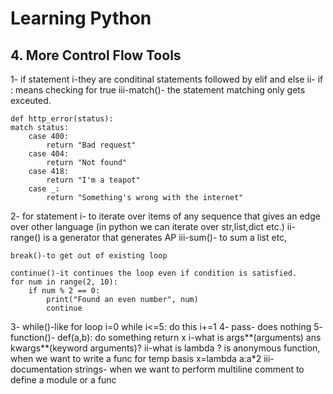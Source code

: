 # Learning Python

## 4. More Control Flow Tools
1- if statement 
i-they are conditinal statements followed by elif and else
ii- if :
    means checking for true 
iii-match()- the statement matching only gets exceuted.
    
    def http_error(status):
    match status:
        case 400:
            return "Bad request"
        case 404:
            return "Not found"
        case 418:
            return "I'm a teapot"
        case _:
            return "Something's wrong with the internet"


2- for statement
i- to iterate over items of any sequence that gives an edge over other language (in python we can iterate over str,list,dict etc.)
ii-range() is a generator that generates AP
iii-sum()- to sum a list etc,
    
    break()-to get out of existing loop
    
    continue()-it continues the loop even if condition is satisfied. 
    for num in range(2, 10):
        if num % 2 == 0:
            print("Found an even number", num)
            continue

3- while()-like for loop 
    i=0
    while i<=5:
        do this 
        i+=1
4-  pass- does nothing 
5-  function()- 
    def(a,b):
        do something
        return x
i-what is args**(arguments) ans kwargs**(keyword arguments)?
ii-what is lambda ?
    is anonymous function, when we want to write a func for temp basis
    x=lambda a:a*2
iii-documentation strings- when we want to perform multiline comment to define a module or a func




